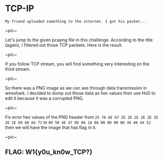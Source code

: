 # **TCP-IP**

```
My friend uploaded something to the internet. I got his packet...
```
~pic~

Let's jump to the given pcapng file in this challenge. According to the title (again), I filtered out those TCP packets. Here is the result.

~pic~

If you follow TCP stream, you will find something very interesting on the third stream.

~pic~

So there was a PNG image as we can see through data transmission in wireshark. I decided to dump out those data as hex values then use HxD to edit it because it was a corrupted PNG.

~pic~

Fix error hex values of the PNG header from `25 70 6E 67 2E 2E 2E 2E 2E 2E 2E 2E 69 68 64 72` to `89 50 4E 47 0D 0A 1A 0A 00 00 00 0D 49 48 44 52` then we will have the image that has flag in it.

~pic~

## FLAG: W1{y0u_kn0w_TCP?}